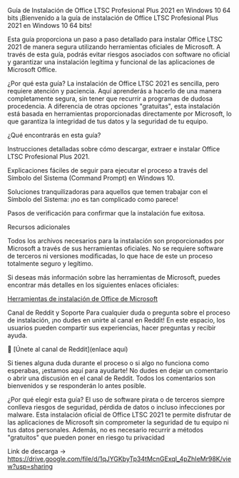 Guía de Instalación de Office LTSC Profesional Plus 2021 en Windows 10 64 bits
¡Bienvenido a la guía de instalación de Office LTSC Profesional Plus 2021 en Windows 10 64 bits!

Esta guía proporciona un paso a paso detallado para instalar Office LTSC 2021 de manera segura utilizando herramientas oficiales de Microsoft. A través de esta guía, podrás evitar riesgos asociados con software no oficial y garantizar una instalación legítima y funcional de las aplicaciones de Microsoft Office.

¿Por qué esta guía?
La instalación de Office LTSC 2021 es sencilla, pero requiere atención y paciencia. Aquí aprenderás a hacerlo de una manera completamente segura, sin tener que recurrir a programas de dudosa procedencia. A diferencia de otras opciones "gratuitas", esta instalación está basada en herramientas proporcionadas directamente por Microsoft, lo que garantiza la integridad de tus datos y la seguridad de tu equipo.

¿Qué encontrarás en esta guía?

Instrucciones detalladas sobre cómo descargar, extraer e instalar Office LTSC Profesional Plus 2021.

Explicaciones fáciles de seguir para ejecutar el proceso a través del Símbolo del Sistema (Command Prompt) en Windows 10.

Soluciones tranquilizadoras para aquellos que temen trabajar con el Símbolo del Sistema: ¡no es tan complicado como parece!

Pasos de verificación para confirmar que la instalación fue exitosa.

Recursos adicionales

Todos los archivos necesarios para la instalación son proporcionados por Microsoft a través de sus herramientas oficiales. No se requiere software de terceros ni versiones modificadas, lo que hace de este un proceso totalmente seguro y legítimo. 

Si deseas más información sobre las herramientas de Microsoft, puedes encontrar más detalles en los siguientes enlaces oficiales:

[Herramientas de instalación de Office de Microsoft](https://www.microsoft.com/en-us/download/details.aspx?id=49117)

Canal de Reddit y Soporte
Para cualquier duda o pregunta sobre el proceso de instalación, ¡no dudes en unirte al canal en Reddit! En este espacio, los usuarios pueden compartir sus experiencias, hacer preguntas y recibir ayuda.

🔗 [Únete al canal de Reddit](enlace aquí)

Si tienes alguna duda durante el proceso o si algo no funciona como esperabas, ¡estamos aquí para ayudarte! No dudes en dejar un comentario o abrir una discusión en el canal de Reddit. Todos los comentarios son bienvenidos y se responderán lo antes posible.

¿Por qué elegir esta guía?
El uso de software pirata o de terceros siempre conlleva riesgos de seguridad, pérdida de datos o incluso infecciones por malware. Esta instalación oficial de Office LTSC 2021 te permite disfrutar de las aplicaciones de Microsoft sin comprometer la seguridad de tu equipo ni tus datos personales. Además, no es necesario recurrir a métodos "gratuitos" que pueden poner en riesgo tu privacidad
  
Link de descarga -> https://drive.google.com/file/d/1qJYGKbyTp34tMcnGExqI_4pZhIeMr98K/view?usp=sharing

